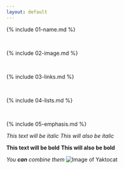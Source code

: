 ```yaml
---
layout: default
---
```


{% include 01-name.md %}

<br>

{% include 02-image.md %}

<br>

{% include 03-links.md %}

<br>

{% include 04-lists.md %}

<br>

{% include 05-emphasis.md %}

*This text will be italic*
_This will also be italic_

**This text will be bold**
__This will also be bold__

_You **can** combine them_
![Image of Yaktocat](https://octodex.github.com/images/yaktocat.png)
